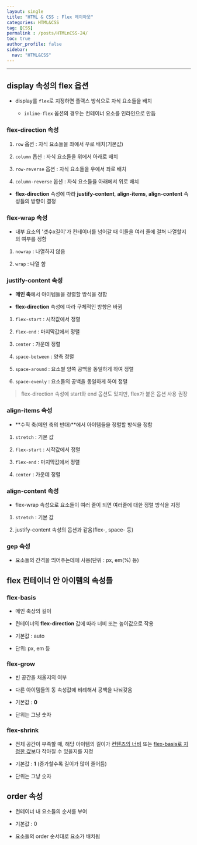 ```yaml
---
layout: single
title: "HTML & CSS : Flex 레이아웃"
categories: HTML&CSS
tag: [CSS]
permalink : /posts/HTMLnCSS-24/
toc: true
author_profile: false
sidebar:
  nav: "HTML&CSS"
---
```


<hr>

## display 속성의 flex 옵션

- display를 `flex`로 지정하면 플랙스 방식으로 자식 요소들을 배치

    - `inline-flex` 옵션의 경우는 컨테이너 요소를 인라인으로 만듬


### flex-direction 속성

1. `row` 옵션 : 자식 요소들을 좌에서 우로 배치(기본값)

2. `column` 옵션 : 자식 요소들을 위에서 아래로 배치

3. `row-reverse` 옵션 : 자식 요소들을 우에서 좌로 배치

4. `column-reverse` 옵션 : 자식 요소들을 아래에서 위로 배치

- **flex-direction** 속성에 따라 **justify-content**, **align-items**, **align-content** 속성들의 방향이 결정


### flex-wrap 속성

- 내부 요소의 '갯수x길이'가 컨테이너를 넘어갈 때 이들을 여러 줄에 걸쳐 나열할지의 여부를 정함

1. `nowrap` : 나열하지 않음

2. `wrap` : 나열 함


### justify-content 속성

- **메인 축**에서 아이템들을 정렬할 방식을 정함

- **flex-direction** 속성에 따라 구체적인 방향은 바뀜

1. `flex-start` : 시작값에서 정렬

2. `flex-end` : 마지막값에서 정렬

3. `center` : 가운데 정렬

4. `space-between` : 양측 정렬

5. `space-around` : 요소별 양쪽 공백을 동일하게 하여 정렬

6. `space-evenly` : 요소들의 공백을 동일하게 하여 정렬

> flex-direction 속성에 start와 end 옵션도 있지만, flex가 붙은 옵션 사용 권장 


### align-items 속성

- **수직 축(메인 축의 반대)**에서 아이템들을 정렬할 방식을 정함

1. `stretch` : 기본 값

2. `flex-start` : 시작값에서 정렬

3. `flex-end` : 마지막값에서 정렬

4. `center` : 가운데 정렬


### align-content 속성

- flex-wrap 속성으로 요소들이 여러 줄이 되면 여러줄에 대한 정렬 방식을 지정

1. `stretch` : 기본 값

2. justify-content 속성의 옵션과 같음(flex-, space- 등)


### gep 속성

- 요소들의 간격을 띄어주는데에 사용(단위 : px, em(%) 등)




## flex 컨테이너 안 아이템의 속성들


### flex-basis

- 메인 축상의 길이

- 컨테이너의 **flex-direction** 값에 따라 너비 또는 높이값으로 작용

- 기본값 : auto

- 단위: px, em 등


### flex-grow

- 빈 공간을 채울지의 여부

- 다른 아이템들의 동 속성값에 비례해서 공백을 나눠갖음

- 기본값 : **0**

- 단위는 그냥 숫자

### flex-shrink

- 전체 공간이 부족할 때, 해당 아이템의 길이가 <u>컨텐츠의 너비</u> 또는 <u>flex-basis로 지정한 값</u>보다 작아질 수 있을지를 지정

- 기본값 : **1** (증가할수록 길이가 많이 줄어듬)

- 단위는 그냥 숫자

## order 속성

- 컨테이너 내 요소들의 순서를 부여

- 기본값 : 0

- 요소들의 order 순서대로 요소가 배치됨

